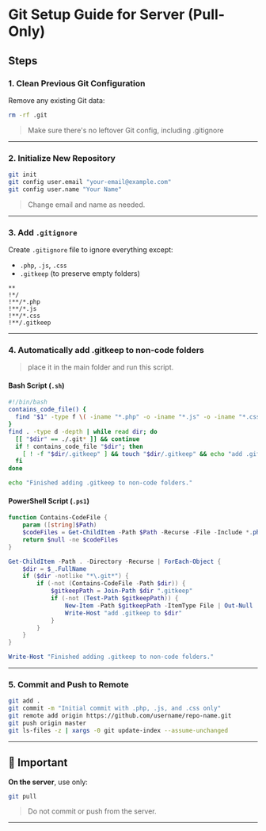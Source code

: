 # Git Setup Guide for Server (Pull-Only)


##  Steps

### 1. Clean Previous Git Configuration

Remove any existing Git data:

```bash
rm -rf .git
```

> Make sure there's no leftover Git config, including .gitignore

---

### 2. Initialize New Repository

```bash
git init
git config user.email "your-email@example.com"
git config user.name "Your Name"
```

> Change email and name as needed.

---

### 3. Add `.gitignore`

Create `.gitignore` file to ignore everything except:

- `.php`, `.js`, `.css`
- `.gitkeep` (to preserve empty folders)

```
**
!*/
!**/*.php
!**/*.js
!**/*.css
!**/.gitkeep
```

---

### 4. Automatically add .gitkeep to non-code folders

> place it in the main folder and run this script.

#### Bash Script (`.sh`)

```bash
#!/bin/bash
contains_code_file() {
  find "$1" -type f \( -iname "*.php" -o -iname "*.js" -o -iname "*.css" \) | grep -q .
}
find . -type d -depth | while read dir; do
  [[ "$dir" == ./.git* ]] && continue
  if ! contains_code_file "$dir"; then
    [ ! -f "$dir/.gitkeep" ] && touch "$dir/.gitkeep" && echo "add .gitkeep to $dir"
  fi
done

echo "Finished adding .gitkeep to non-code folders."
```

#### PowerShell Script (`.ps1`)

```powershell
function Contains-CodeFile {
    param ([string]$Path)
    $codeFiles = Get-ChildItem -Path $Path -Recurse -File -Include *.php,*.js,*.css
    return $null -ne $codeFiles
}

Get-ChildItem -Path . -Directory -Recurse | ForEach-Object {
    $dir = $_.FullName
    if ($dir -notlike "*\.git*") {
        if (-not (Contains-CodeFile -Path $dir)) {
            $gitkeepPath = Join-Path $dir ".gitkeep"
            if (-not (Test-Path $gitkeepPath)) {
                New-Item -Path $gitkeepPath -ItemType File | Out-Null
                Write-Host "add .gitkeep to $dir"
            }
        }
    }
}

Write-Host "Finished adding .gitkeep to non-code folders."
```

---

### 5. Commit and Push to Remote

```bash
git add .
git commit -m "Initial commit with .php, .js, and .css only"
git remote add origin https://github.com/username/repo-name.git
git push origin master
git ls-files -z | xargs -0 git update-index --assume-unchanged
```

---

## 📌 Important

**On the server**, use only:

```bash
git pull
```

> Do not commit or push from the server.

---
